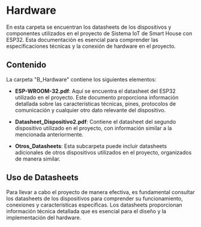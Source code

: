 # Hardware

En esta carpeta se encuentran los datasheets de los dispositivos y componentes utilizados en el proyecto de Sistema IoT de Smart House con ESP32. Esta documentación es esencial para comprender las especificaciones técnicas y la conexión de hardware en el proyecto.

## Contenido

La carpeta "B_Hardware" contiene los siguientes elementos:

- **ESP-WROOM-32.pdf**: Aquí se encuentra el datasheet del ESP32 utilizado en el proyecto. Este documento proporciona información detallada sobre las características técnicas, pines, protocolos de comunicación y cualquier otro dato relevante del dispositivo.

- **Datasheet_Dispositivo2.pdf**: Contiene el datasheet del segundo dispositivo utilizado en el proyecto, con información similar a la mencionada anteriormente.

- **Otros_Datasheets**: Esta subcarpeta puede incluir datasheets adicionales de otros dispositivos utilizados en el proyecto, organizados de manera similar.

## Uso de Datasheets

Para llevar a cabo el proyecto de manera efectiva, es fundamental consultar los datasheets de los dispositivos para comprender su funcionamiento, conexiones y características específicas. Los datasheets proporcionan información técnica detallada que es esencial para el diseño y la implementación del hardware.

